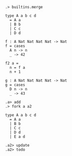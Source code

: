 
```ucm:hide
.> builtins.merge
```

```unison:hide
type A a b c d
  = A a
  | B b
  | C c
  | D d

f : A Nat Nat Nat Nat -> Nat
f = cases
  A n -> n
  _ -> 42

f2 a =
  n = f a
  n + 1

g : A Nat Nat Nat Nat -> Nat
g = cases
  D n -> n
  _ -> 43
```

```ucm
.a> add
.> fork a a2
```

```unison:hide
type A a b c d
  = A a
  | B b
  | C c
  | D d
  | E a d
```

```ucm
.a2> update
.a2> todo
```
